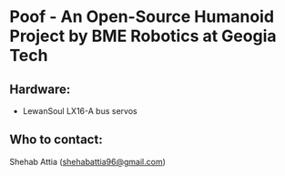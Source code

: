 # Poof - An Open-Source Humanoid Project by BME Robotics at Geogia Tech

## Hardware:
- LewanSoul LX16-A bus servos

## Who to contact:
Shehab Attia (shehabattia96@gmail.com)
